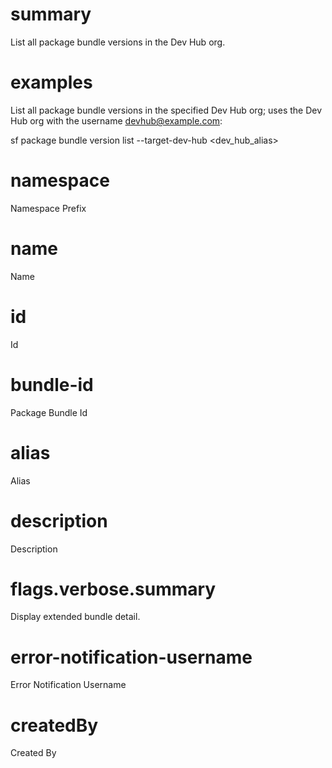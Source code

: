 # summary

List all package bundle versions in the Dev Hub org.

# examples

List all package bundle versions in the specified Dev Hub org; uses the Dev Hub org with the username devhub@example.com:

sf package bundle version list --target-dev-hub <dev_hub_alias>

# namespace

Namespace Prefix

# name

Name

# id

Id

# bundle-id

Package Bundle Id

# alias

Alias

# description

Description

# flags.verbose.summary

Display extended bundle detail.

# error-notification-username

Error Notification Username

# createdBy

Created By
